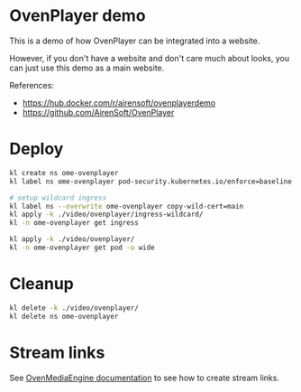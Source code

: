 
# OvenPlayer demo

This is a demo of how OvenPlayer can be integrated into a website.

However, if you don't have a website and don't care much about looks,
you can just use this demo as a main website.

References:
- https://hub.docker.com/r/airensoft/ovenplayerdemo
- https://github.com/AirenSoft/OvenPlayer

# Deploy

```bash
kl create ns ome-ovenplayer
kl label ns ome-ovenplayer pod-security.kubernetes.io/enforce=baseline

# setup wildcard ingress
kl label ns --overwrite ome-ovenplayer copy-wild-cert=main
kl apply -k ./video/ovenplayer/ingress-wildcard/
kl -n ome-ovenplayer get ingress

kl apply -k ./video/ovenplayer/
kl -n ome-ovenplayer get pod -o wide
```

# Cleanup

```bash
kl delete -k ./video/ovenplayer/
kl delete ns ome-ovenplayer
```

# Stream links

See [OvenMediaEngine documentation](../ome/) to see how to create stream links.
